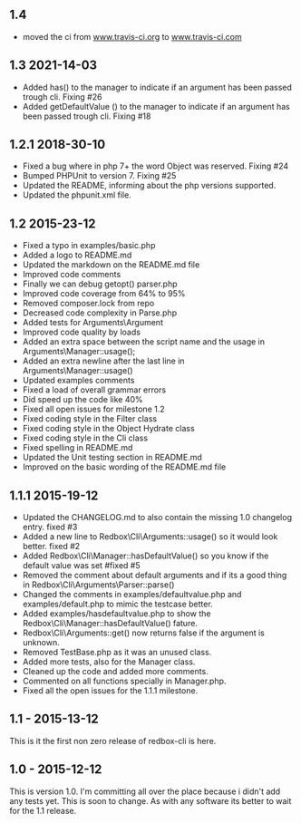 ## 1.4 

* moved the ci from www.travis-ci.org to www.travis-ci.com

## 1.3  2021-14-03

* Added has() to the manager to indicate if an argument has been passed trough cli. Fixing #26
* Added getDefaultValue () to the manager to indicate if an argument has been passed trough cli. Fixing #18

## 1.2.1 2018-30-10

* Fixed a bug where in php 7+ the word Object was reserved. Fixing #24
* Bumped PHPUnit to version 7. Fixing #25 
* Updated the README, informing about the php versions supported.
* Updated the phpunit.xml file.

## 1.2 2015-23-12

* Fixed a typo in examples/basic.php
* Added a logo to README.md
* Updated the markdown on the README.md file
* Improved code comments
* Finally we can debug getopt() parser.php
* Improved code coverage from 64% to 95%
* Removed composer.lock from repo
* Decreased code complexity in Parse.php
* Added tests for Arguments\Argument
* Improved code quality by loads
* Added an extra space between the script name and the usage in Arguments\Manager::usage();
* Added an extra newline after the last line in Arguments\Manager::usage()
* Updated examples comments
* Fixed a load of overall grammar errors
* Did speed up the code like 40%
* Fixed all open issues for milestone 1.2
* Fixed coding style in the Filter class
* Fixed coding style in the Object Hydrate class
* Fixed coding style in the Cli class
* Fixed spelling in README.md
* Updated the Unit testing section in README.md
* Improved on the basic wording of the README.md file


## 1.1.1 2015-19-12

* Updated the CHANGELOG.md to also contain the missing 1.0 changelog entry. fixed #3
* Added a new line to Redbox\Cli\Arguments::usage() so it would look better. fixed #2 
* Added Redbox\Cli\Manager::hasDefaultValue() so you know if the default value was set #fixed #5
* Removed the comment about default arguments and if its a good thing in Redbox\Cli\Arguments\Parser::parse()
* Changed the comments in examples/defaultvalue.php and examples/default.php to mimic the testcase better.
* Added examples/hasdefaultvalue.php to show the Redbox\Cli\Manager::hasDefaultValue() fature.
* Redbox\Cli\Arguments::get() now returns false if the argument is unknown.
* Removed TestBase.php as it was an unused class.
* Added more tests, also for the Manager class.
* Cleaned up the code and added more comments.
* Commented on all functions specially in Manager.php.
* Fixed all the open issues for the 1.1.1 milestone.

## 1.1 - 2015-13-12 

This is it the first non zero release of redbox-cli is here.

## 1.0 - 2015-12-12

This is version 1.0. I'm committing all over the place because i didn't add any tests yet. This is soon to change.
As with any software its better to wait for the 1.1 release.

  